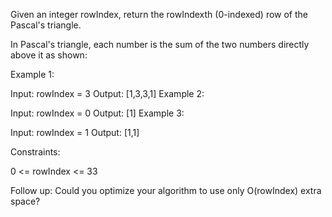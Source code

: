 Given an integer rowIndex, return the rowIndexth (0-indexed) row of the Pascal's triangle.

In Pascal's triangle, each number is the sum of the two numbers directly above it as shown:

Example 1:

Input: rowIndex = 3
Output: [1,3,3,1]
Example 2:

Input: rowIndex = 0
Output: [1]
Example 3:

Input: rowIndex = 1
Output: [1,1]

Constraints:

0 <= rowIndex <= 33

Follow up: Could you optimize your algorithm to use only O(rowIndex) extra space?
